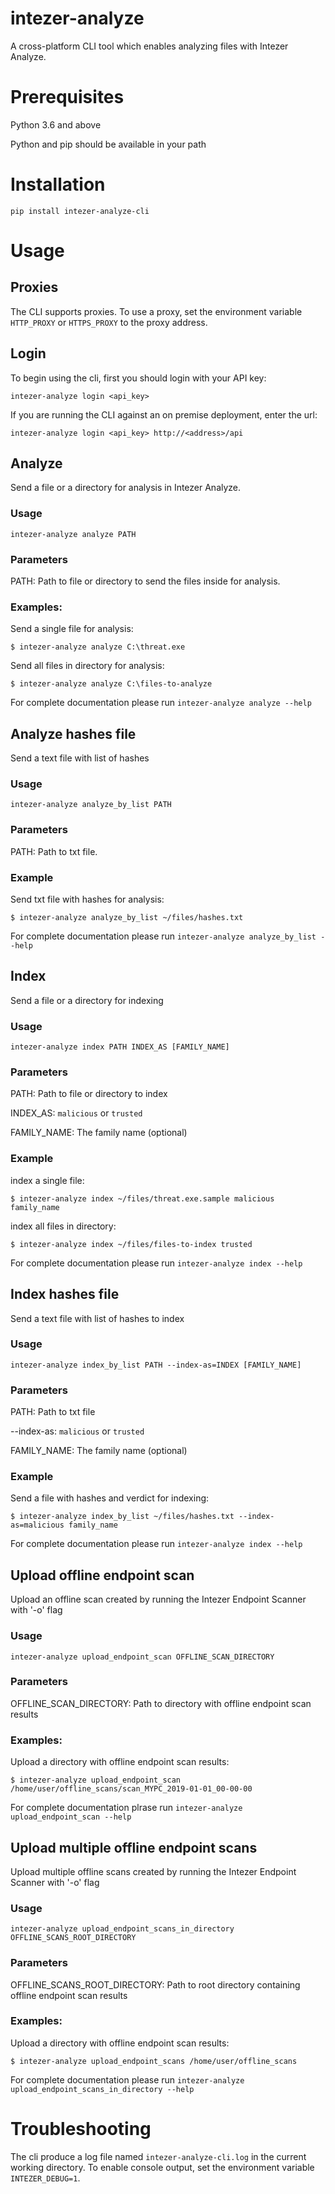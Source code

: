 # intezer-analyze

A cross-platform CLI tool which enables analyzing files with Intezer Analyze.

# Prerequisites
Python 3.6 and above

Python and pip should be available in your path

# Installation
`pip install intezer-analyze-cli`

# Usage

## Proxies
The CLI supports proxies. To use a proxy, set the environment variable `HTTP_PROXY` or `HTTPS_PROXY` to the proxy address.

## Login
To begin using the cli, first you should login with your API key:

`intezer-analyze login <api_key>`

If you are running the CLI against an on premise deployment, enter the url:

`intezer-analyze login <api_key> http://<address>/api`
 

## Analyze
Send a file or a directory for analysis in Intezer Analyze.

### Usage
`intezer-analyze analyze PATH`

### Parameters
PATH: Path to file or directory to send the files inside for analysis.

###  Examples:
Send a single file for analysis:

    $ intezer-analyze analyze C:\threat.exe

Send all files in directory for analysis:

    $ intezer-analyze analyze C:\files-to-analyze

For complete documentation please run `intezer-analyze analyze --help`
 
## Analyze hashes file
Send a text file with list of hashes

### Usage
`intezer-analyze analyze_by_list PATH`

### Parameters
PATH: Path to txt file.

### Example
Send txt file with hashes for analysis:

    $ intezer-analyze analyze_by_list ~/files/hashes.txt

For complete documentation please run `intezer-analyze analyze_by_list --help`

## Index
Send a file or a directory for indexing

### Usage
`intezer-analyze index PATH INDEX_AS [FAMILY_NAME]`

### Parameters
PATH: Path to file or directory to index

INDEX_AS: `malicious` or `trusted`

FAMILY_NAME: The family name (optional)

### Example
index a single file:
    
    $ intezer-analyze index ~/files/threat.exe.sample malicious family_name
    
index all files in directory:

    $ intezer-analyze index ~/files/files-to-index trusted

For complete documentation please run `intezer-analyze index --help`

## Index hashes file
Send a text file with list of hashes to index

### Usage 
`intezer-analyze index_by_list PATH --index-as=INDEX [FAMILY_NAME]`

### Parameters
PATH: Path to txt file 

--index-as: `malicious` or `trusted`

FAMILY_NAME: The family name (optional)

### Example
Send a file with hashes and verdict for indexing:
 
    $ intezer-analyze index_by_list ~/files/hashes.txt --index-as=malicious family_name

For complete documentation please run `intezer-analyze index --help`

## Upload offline endpoint scan
Upload an offline scan created by running the Intezer Endpoint Scanner with '-o' flag

### Usage
`intezer-analyze upload_endpoint_scan OFFLINE_SCAN_DIRECTORY`

### Parameters
OFFLINE_SCAN_DIRECTORY: Path to directory with offline endpoint scan results

### Examples:
Upload a directory with offline endpoint scan results:
    
    $ intezer-analyze upload_endpoint_scan /home/user/offline_scans/scan_MYPC_2019-01-01_00-00-00

For complete documentation plrase run `intezer-analyze upload_endpoint_scan --help`

## Upload multiple offline endpoint scans
Upload multiple offline scans created by running the Intezer Endpoint Scanner with '-o' flag

### Usage
`intezer-analyze upload_endpoint_scans_in_directory OFFLINE_SCANS_ROOT_DIRECTORY`

### Parameters
OFFLINE_SCANS_ROOT_DIRECTORY: Path to root directory containing offline endpoint scan results

### Examples:
Upload a directory with offline endpoint scan results:
    
    $ intezer-analyze upload_endpoint_scans /home/user/offline_scans

For complete documentation please run `intezer-analyze upload_endpoint_scans_in_directory --help`

# Troubleshooting
The cli produce a log file named `intezer-analyze-cli.log` in the current working directory.
To enable console output, set the environment variable `INTEZER_DEBUG=1`.